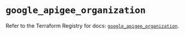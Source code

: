 # `google_apigee_organization`

Refer to the Terraform Registry for docs: [`google_apigee_organization`](https://registry.terraform.io/providers/hashicorp/google/6.16.0/docs/resources/apigee_organization).
